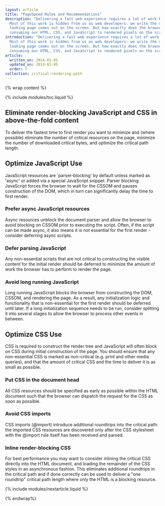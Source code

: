 ```yaml
---
layout: article
title: "PageSpeed Rules and Recommendations"
description: "Delivering a fast web experience requires a lot of work by the browser.
  Most of this work is hidden from us as web developers: we write the markup, and a nice
  looking page comes out on the screen. But how exactly does the browser go from
  consuming our HTML, CSS, and JavaScript to rendered pixels on the screen?"
introduction: "Delivering a fast web experience requires a lot of work by the browser.
  Most of this work is hidden from us as web developers: we write the markup, and a nice
  looking page comes out on the screen. But how exactly does the browser go from
  consuming our HTML, CSS, and JavaScript to rendered pixels on the screen?"
article:
  written_on: 2014-01-01
  updated_on: 2014-01-05
  order: 7
collection: critical-rendering-path
---
```

{% wrap content %}

{% include modules/toc.liquid %}

## Eliminate render-blocking JavaScript and CSS in above-the-fold content

To deliver the fastest time to first render you want to minimize and (where
possible) eliminate the number of critical resources on the page, minimize the
number of downloaded critical bytes, and optimize the critical path length.

## Optimize JavaScript Use

JavaScript resources are 'parser-blocking' by default unless marked as 'async'
or added via a special JavaScript snippet. Parser blocking JavaScript forces the
browser to wait for the CSSOM and pauses construction of the DOM, which in turn
can significantly delay the time to first render.

### **Prefer async JavaScript resources**

Async resources unblock the document parser and allow the browser to avoid
blocking on CSSOM prior to executing the script. Often, if the script can be
made async, it also means it is not essential for the first render - consider
deferring async scripts.

### **Defer parsing JavaScript**

Any non-essential scripts that are not critical to constructing the visible
content for the initial render should be deferred to minimize the amount of work
the browser has to perform to render the page.

### **Avoid long running JavaScript**

Long running JavaScript blocks the browser from constructing the DOM, CSSOM, and
rendering the page. As a result, any initialization logic and functionality that
is non-essential for the first render should be deferred until later. If a long
initialization sequence needs to be run, consider splitting it into several
stages to allow the browser to process other events in between.

## Optimize CSS Use

CSS is required to construct the render tree and JavaScript will often block on
CSS during initial construction of the page. You should ensure that any
non-essential CSS is marked as non-critical (e.g. print and other media
queries), and that the amount of critical CSS and the time to deliver it is as
small as possible.

### **Put CSS in the document head**

All CSS resources should be specified as early as possible within the HTML
document such that the browser can dispatch the request for the CSS as soon as
possible.

### **Avoid CSS imports**

CSS imports (@import) introduce additional roundtrips into the critical path:
the imported CSS resources are discovered only after the CSS stylesheet with the
@import rule itself has been received and parsed.

### **Inline render-blocking CSS**

For best performance you may want to consider inlining the critical CSS directly
into the HTML document, and loading the remainder of the CSS styles in an
asynchronous fashion. This eliminates additional roundtrips in the critical path
and if done correctly can be used to deliver a "one roundtrip" critical path
length where only the HTML is a blocking resource.

{% include modules/nextarticle.liquid %}

{% endwrap%}
